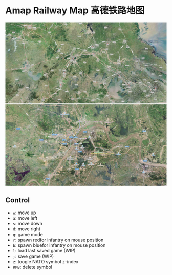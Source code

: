 # Amap Railway Map 高德铁路地图

![](./screenshot1.jpg)
![](./screenshot2.jpg)

## Control

- `w`: move up
- `a`: move left
- `s`: move down
- `d`: move right
- `g`: game mode
- `r`: spawn redfor infantry on mouse position
- `b`: spawn bluefor infantry on mouse position
- `l`: load last saved game (WIP)
- `;`: save game (WIP)
- `z`: toogle NATO symbol z-index
- `RMB`: delete symbol